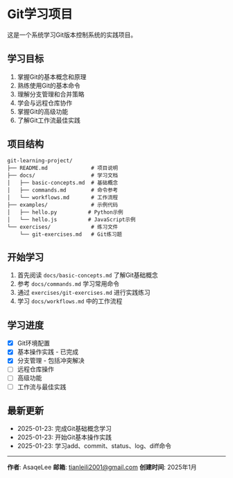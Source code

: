 # Git学习项目

这是一个系统学习Git版本控制系统的实践项目。

## 学习目标

1. 掌握Git的基本概念和原理
2. 熟练使用Git的基本命令
3. 理解分支管理和合并策略
4. 学会与远程仓库协作
5. 掌握Git的高级功能
6. 了解Git工作流最佳实践

## 项目结构

```
git-learning-project/
├── README.md              # 项目说明
├── docs/                  # 学习文档
│   ├── basic-concepts.md  # 基础概念
│   ├── commands.md        # 命令参考
│   └── workflows.md       # 工作流程
├── examples/              # 示例代码
│   ├── hello.py          # Python示例
│   └── hello.js          # JavaScript示例
└── exercises/             # 练习文件
    └── git-exercises.md   # Git练习题
```

## 开始学习

1. 首先阅读 `docs/basic-concepts.md` 了解Git基础概念
2. 参考 `docs/commands.md` 学习常用命令
3. 通过 `exercises/git-exercises.md` 进行实践练习
4. 学习 `docs/workflows.md` 中的工作流程

## 学习进度

- [X] Git环境配置
- [X] 基本操作实践 - 已完成
- [X] 分支管理 - 包括冲突解决
- [ ] 远程仓库操作
- [ ] 高级功能
- [ ] 工作流与最佳实践

## 最新更新

- 2025-01-23: 完成Git基础概念学习
- 2025-01-23: 开始Git基本操作实践
- 2025-01-23: 学习add、commit、status、log、diff命令

---

**作者**: AsaqeLee
**邮箱**: tianleili2001@gmail.com
**创建时间**: 2025年1月
